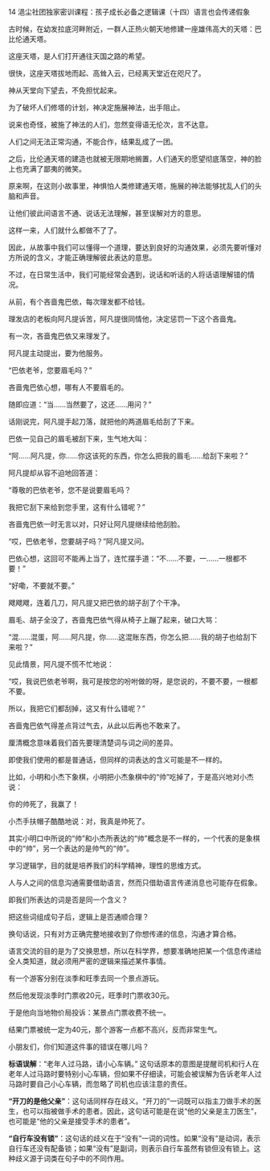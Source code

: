14 浥尘社团独家密训课程：孩子成长必备之逻辑课（十四）语言也会传递假象





古时候，在幼发拉底河畔附近，一群人正热火朝天地修建一座雄伟高大的天塔：巴比伦通天塔。

这座天塔，是人们打开通往天国之路的希望。



很快，这座天塔拔地而起、高耸入云，已经离天堂近在咫尺了。

神从天堂向下望去，不免担忧起来。

为了破坏人们修塔的计划，神决定施展神法，出手阻止。



说来也奇怪，被施了神法的人们，忽然变得语无伦次，言不达意。

人们之间无法正常沟通，不能合作，结果乱成了一团。

之后，比伦通天塔的建造也就被无限期地搁置，人们通天的愿望彻底落空，神的脸上也充满了鄙夷的微笑。



原来啊，在这则小故事里，神惧怕人类修建通天塔，施展的神法能够扰乱人们的头脑和声音。

让他们彼此间语言不通、说话无法理解，甚至误解对方的意思。

这样一来，人们就什么都做不了了。

因此，从故事中我们可以懂得一个道理，要达到良好的沟通效果，必须先要听懂对方所说的含义，才能正确理解彼此表达的意思。

不过，在日常生活中，我们可能经常会遇到，说话和听话的人将话语理解错的情况。



从前，有个吝啬鬼巴依，每次理发都不给钱。

理发店的老板向阿凡提诉苦，阿凡提很同情他，决定惩罚一下这个吝啬鬼。



有一次，吝啬鬼巴依又来理发了。

阿凡提主动提出，要为他服务。



“巴依老爷，您要眉毛吗？”

吝啬鬼巴依心想，哪有人不要眉毛的。

随即应道：“当……当然要了，这还……用问？”

话刚说完，阿凡提手起刀落，就把他的两道眉毛给刮了下来。



巴依一见自己的眉毛被刮下来，生气地大叫：

“阿……阿凡提，你……你这该死的东西，你怎么把我的眉毛……给刮下来啦？”

阿凡提却从容不迫地回答道：

“尊敬的巴依老爷，您不是说要眉毛吗？

我把它刮下来给到您手里，这有什么错呢？”

吝啬鬼巴依一时无言以对，只好让阿凡提继续给他刮脸。



“哎，巴依老爷，您要胡子吗？”阿凡提又问。

巴依心想，这回可不能再上当了，连忙摆手道：“不……不要，一……一根都不要！”

“好嘞，不要就不要。”

飕飕飕，连着几刀，阿凡提又把巴依的胡子刮了个干净。

眉毛、胡子全没了，吝啬鬼巴依气得从椅子上蹦了起来，破口大骂：

“混……混蛋，阿……阿凡提，你……这混账东西，你怎么把……我的胡子也给刮下来啦？”



见此情景，阿凡提不慌不忙地说：

“哎，我说巴依老爷啊，我可是按您的吩咐做的呀，是您说的，不要不要，一根都不要。

所以，我把它们都刮掉，这又有什么错呢？”

吝啬鬼巴依气得差点背过气去，从此以后再也不敢来了。







厘清概念意味着我们首先要理清楚词与词之间的差异。

即使我们使用的都是普通话，但同样的词表达的含义可能是不一样的。

比如，小明和小杰下象棋，小明把小杰象棋中的“帅”吃掉了，于是高兴地对小杰说：

你的帅死了，我赢了！

小杰手扶帽子酷酷地说：对，我真是帅死了。

其实小明口中所说的“帅”和小杰所表达的“帅”概念是不一样的，一个代表的是象棋中的“帅”，另一个表达的是帅气的“帅”。

学习逻辑学，目的就是培养我们的科学精神，理性的思维方式。



人与人之间的信息沟通需要借助语言，然而只借助语言传递消息也可能存在假象。

即我们所表达的词是否是同一个含义？

把这些词组成句子后，逻辑上是否通顺合理？

换句话说，只有对方正确完整地接收到了你想传递的信息，沟通才算合格。



语言交流的目的是为了交换思想，所以在科学界，想要准确地把某一个信息传递给全人类知道，就必须用严密的逻辑来描述某件事情。



有一个游客分别在淡季和旺季去同一个景点游玩。

然后他发现淡季时门票收20元，旺季时门票收30元。

于是他向当地物价局投诉：某景点门票收费不统一。

结果门票被统一定为40元，那个游客一点都不高兴，反而非常生气。

小朋友们，你们知道这件事的错误在哪儿吗？









 **标语误解**：“老年人过马路，请小心车辆。” 这句话原本的意图是提醒司机和行人在老年人过马路时要特别小心车辆，但如果不仔细读，可能会被误解为告诉老年人过马路时要自己小心车辆，而忽略了司机也应该注意的责任。 



**“开刀的是他父亲”**：这句话同样存在歧义。“开刀的”一词既可以指主刀做手术的医生，也可以指被做手术的患者。因此，这句话可能是在说“他的父亲是主刀医生”，也可能是“他的父亲是接受手术的患者”。

**“自行车没有锁”**：这句话的歧义在于“没有”一词的词性。如果“没有”是动词，表示自行车还没有配备锁；如果“没有”是副词，则表示自行车虽然有锁但没有锁上。这种歧义源于词类在句子中的不同作用。







































